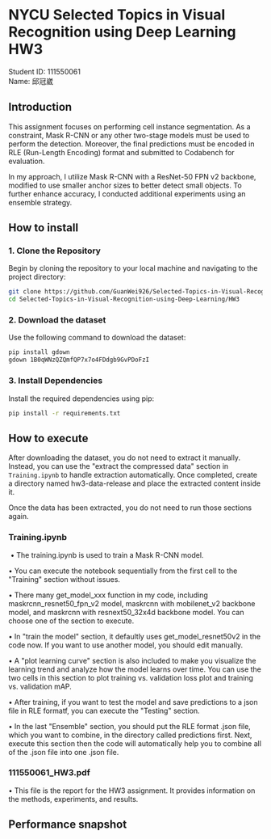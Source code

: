 # NYCU Selected Topics in Visual Recognition using Deep Learning HW3
Student ID: 111550061   
Name: 邱冠崴

## Introduction
This assignment focuses on performing cell instance segmentation. As a constraint, Mask R-CNN or any other two-stage models must be used to perform the detection. Moreover, the final predictions must be encoded in RLE (Run-Length Encoding) format and submitted to Codabench for evaluation.

In my approach, I utilize Mask R-CNN with a ResNet-50 FPN v2 backbone, modified to use smaller anchor sizes to better detect small objects. To further enhance accuracy, I conducted additional experiments using an ensemble strategy.


## How to install
### 1. Clone the Repository 
Begin by cloning the repository to your local machine and navigating to the project directory:  
```bash 
git clone https://github.com/GuanWei926/Selected-Topics-in-Visual-Recognition-using-Deep-Learning.git   
cd Selected-Topics-in-Visual-Recognition-using-Deep-Learning/HW3
```

### 2. Download the dataset 
Use the following command to download the dataset:  
```bash 
pip install gdown
gdown 1B0qWNzQZQmfQP7x7o4FDdgb9GvPDoFzI   
```

### 3. Install Dependencies  
Install the required dependencies using pip:    
```bash 
pip install -r requirements.txt 
```

## How to execute
After downloading the dataset, you do not need to extract it manually. Instead, you can use the "extract the compressed data" section in ```Training.ipynb``` to handle extraction automatically. Once completed, create a directory named hw3-data-release and place the extracted content inside it.

Once the data has been extracted, you do not need to run those sections again.
### Training.ipynb
&nbsp;•   The training.ipynb is used to train a Mask R-CNN model.  

•   You can execute the notebook sequentially from the first cell to the "Training" section without issues.  

•   There many get_model_xxx function in my code, including maskrcnn_resnet50_fpn_v2 model, maskrcnn with mobilenet_v2 backbone model, and maskrcnn with resnext50_32x4d backbone model. You can choose one of the section to execute.

•   In "train the model" section, it defaultly uses get_model_resnet50v2 in the code now. If you want to use another model, you should edit manually.

•   A "plot learning curve" section is also included to make you visualize the learning trend and analyze how the model learns over time. You can use the two cells in this section to plot training vs. validation loss plot and training vs. validation mAP.

•   After training, if you want to test the model and save predictions to a json file in RLE formatf, you can execute the "Testing" section.  

•   In the last "Ensemble" section, you should put the RLE format .json file, which you want to combine, in the directory called predictions first. Next, execute this section then the code will automatically help you to combine all of the .json file into one .json file. 

### 111550061_HW3.pdf
•  This file is the report for the HW3 assignment. It provides information on the methods, experiments, and results.

## Performance snapshot
